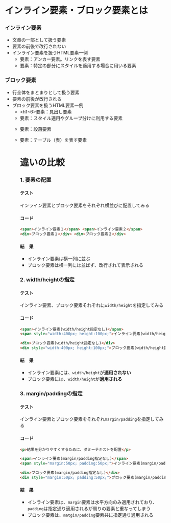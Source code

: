 # インライン要素・ブロック要素とは
### インライン要素
- 文章の一部として扱う要素
- 要素の前後で改行されない
- インライン要素を扱うHTML要素一例
  - <a>要素：アンカー要素。リンクを表す要素
  - <span>要素：特定の部分にスタイルを適用する場合に用いる要素
  
### ブロック要素
- 行全体をまとまりとして扱う要素
- 要素の前後が改行される
- ブロック要素を扱うHTML要素一例
  - <h1~6>要素：見出し要素
  - <div>要素：スタイル適用やグループ分けに利用する要素
  - <p>要素：段落要素
  - <table>要素：テーブル（表）を表す要素
  
<br>  
  
# 違いの比較
### 1. 要素の配置
#### テスト
インライン要素とブロック要素をそれぞれ横並びに配置してみる
  
#### コード
```html
<span>インライン要素１</span> <span>インライン要素２</span>
<div>ブロック要素１</div> <div>ブロック要素２</div>
```  

#### 結　果
- インライン要素は横一列に並ぶ
- ブロック要素は横一列には並ばず、改行されて表示される  
  
### 2. width/heightの指定
#### テスト
インライン要素、ブロック要素それぞれに`width/height`を指定してみる  
  
#### コード
```html
<span>インライン要素(width/height指定なし)</span>
<span style="width:400px; height:100px;">インライン要素(width/height指定あり)</span>

<div>ブロック要素(width/height指定なし)</div>
<div style="width:400px; height:100px;">ブロック要素(width/height指定あり)</div>
```
  
#### 結　果
- インライン要素には、`width/height`が**適用されない**
- ブロック要素には、`width/height`が**適用される**
  
### 3. margin/paddingの指定
#### テスト
インライン要素とブロック要素をそれぞれ`margin/padding`を指定してみる
  
#### コード
```html
<p>結果を分かりやすくするために、ダミーテキストを配置</p>

<span>インライン要素(margin/padding指定なし)</span>
<span style="margin:50px; padding:50px;">インライン要素(margin/padding指定あり)</span>

<div>ブロック要素(margin/padding指定なし)</div>
<div style="margin:50px; padding:50px;">ブロック要素(margin/padding指定あり)</div>
```  

#### 結　果
- インライン要素は、`margin`要素は水平方向のみ適用されており、`padding`は指定通り適用されるが周りの要素と重なってしまう
- ブロック要素は、`matgin/padding`要素共に指定通り適用される
